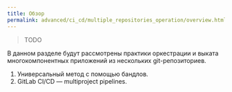```yaml
---
title: Обзор
permalink: advanced/ci_cd/multiple_repositories_operation/overview.html
---
```


> TODO

В данном разделе будут рассмотрены практики оркестрации и выката многокомпонентных приложений из нескольких git-репозиториев.

1. Универсальный метод с помощью бандлов.
2. GitLab CI/CD — multiproject pipelines.
